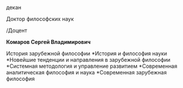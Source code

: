 декан

Доктор философских наук

/Доцент

**Комаров Сергей Владимирович**

История зарубежной философии
	*История и философия науки
	*Новейшие тенденции и направления в зарубежной философии
	*Системная методология и управление развитием
	*Современная аналитическая философия и наука
	*Современная зарубежная философия